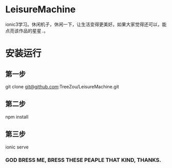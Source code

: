 # LeisureMachine
ionic3学习。休闲机子，休闲一下，让生活变得更美好。如果大家觉得还可以，能点亮该作品的星星`.`。

# 安装运行
## 第一步
git clone git@github.com:TreeZou/LeisureMachine.git

## 第二步
npm install

## 第三步
ionic serve

### GOD BRESS ME, BRESS THESE PEAPLE THAT KIND, THANKS.




